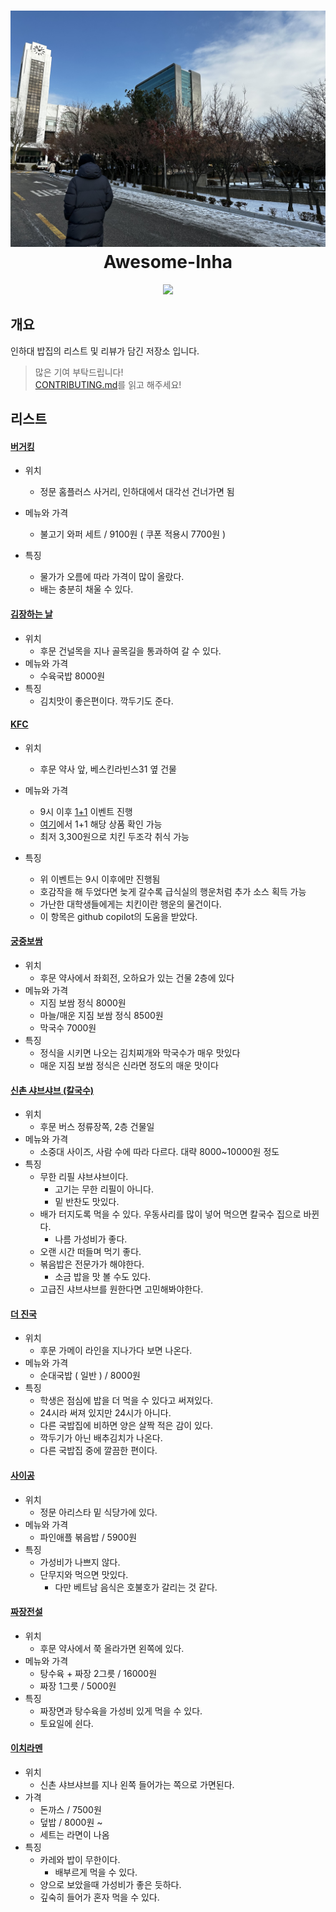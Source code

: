 <h1 align="center">
    <img width="700" src="/awesome-inha.jpg" />
    <br> Awesome-Inha
</h1>


<p align="center">
 <a href="https://hits.seeyoufarm.com"><img src="https://hits.seeyoufarm.com/api/count/incr/badge.svg?url=https%3A%2F%2Fgithub.com%2Fhcgcut%2Fawesome-inha&count_bg=%2379C83D&title_bg=%23555555&icon=&icon_color=%23E7E7E7&title=hits&edge_flat=false"/></a>
</p>

## 개요
인하대 밥집의 리스트 및 리뷰가 담긴 저장소 입니다. 

> 많은 기여 부탁드립니다! \
[CONTRIBUTING.md](https://github.com/hcgcut/awesome-inha/blob/main/CONTRIBUTING.md)를 읽고 해주세요!


## 리스트

#### [버거킹](https://m.place.naver.com/restaurant/1908054114/home)

- 위치 
  - 정문 홈플러스 사거리, 인하대에서 대각선 건너가면 됨
  
- 메뉴와 가격
  - 불고기 와퍼 세트 / 9100원 ( 쿠폰 적용시 7700원 )
- 특징
  - 물가가 오름에 따라 가격이 많이 올랐다.
  - 배는 충분히 채울 수 있다.

#### [김장하는 날](https://map.naver.com/v5/entry/place/1848211782?lng=126.6565599&lat=37.4516037&placePath=%2Fhome)

- 위치
  - 후문 건널목을 지나 골목길을 통과하여 갈 수 있다.
- 메뉴와 가격
  - 수육국밥 8000원
- 특징
  - 김치맛이 좋은편이다. 깍두기도 준다.

#### [KFC](https://naver.me/xgaZ08Ab)

- 위치
  - 후문 약사 앞, 베스킨라빈스31 옆 건물

- 메뉴와 가격
  - 9시 이후 [1+1](https://www.kfckorea.com/promotion/promotionList/detail/19) 이벤트 진행
  - [여기](https://www.kfckorea.com/delivery/chicken)에서 1+1 해당 상품 확인 가능
  - 최저 3,300원으로 치킨 두조각 취식 가능
- 특징
  - 위 이벤트는 9시 이후에만 진행됨
  - 호감작을 해 두었다면 늦게 갈수록 급식실의 행운처럼 추가 소스 획득 가능
  - 가난한 대학생들에게는 치킨이란 행운의 물건이다.
  - 이 항목은 github copilot의 도움을 받았다.

#### [궁중보쌈](https://map.naver.com/v5/search/%EA%B6%81%EC%A4%91%EB%B3%B4%EC%8C%88%20%EC%9D%B8%ED%95%98%EB%8C%80/place/623497804?c=15.32,0,0,2,dh&isCorrectAnswer=true)

 - 위치
   - 후문 약사에서 좌회전, 오하요가 있는 건물 2층에 있다
 - 메뉴와 가격
   - 지짐 보쌈 정식 8000원
   - 마늘/매운 지짐 보쌈 정식 8500원
   - 막국수 7000원
 - 특징
   - 정식을 시키면 나오는 김치찌개와 막국수가 매우 맛있다
   - 매운 지짐 보쌈 정식은 신라면 정도의 매운 맛이다
   
   
#### [신촌 샤브샤브 (칼국수)](https://map.naver.com/v5/entry/place/209263656?p=2_Cqtj6NNVi632IWulWJ1A,-99.77,25.68,80,Float&c=15,0,0,0,dh)

- 위치
    - 후문 버스 정류장쪽, 2층 건물일
- 메뉴와 가격
    - 소중대 사이즈, 사람 수에 따라 다르다. 대략 8000~10000원 정도
- 특징 
    - 무한 리필 샤브샤브이다. 
        - 고기는 무한 리필이 아니다.
        - 밑 반찬도 맛있다.
    - 배가 터지도록 먹을 수 있다. 우동사리를 많이 넣어 먹으면 칼국수 집으로 바뀐다.
        - 나름 가성비가 좋다.
    - 오랜 시간 떠들며 먹기 좋다.
    - 볶음밥은 전문가가 해야한다. 
        - 소금 밥을 맛 볼 수도 있다. 
    - 고급진 샤브샤브를 원한다면 고민해봐야한다.

#### [더 진국](https://map.naver.com/v5/entry/place/1016328905?lng=126.6565205757139&lat=37.45183787732205&placePath=%2Fhome&entry=plt&c=15,0,0,0,dh)

- 위치
    - 후문 가메이 라인을 지나가다 보면 나온다.
- 메뉴와 가격
    - 순대국밥 ( 일반 ) / 8000원
- 특징
    - 학생은 점심에 밥을 더 먹을 수 있다고 써져있다.
    - 24시라 써져 있지만 24시가 아니다.
    - 다른 국밥집에 비하면 양은 살짝 적은 감이 있다. 
    - 깍두기가 아닌 배추김치가 나온다.
    - 다른 국밥집 중에 깔끔한 편이다.

#### [사이공](https://map.naver.com/v5/search/%EC%9D%B8%ED%95%98%EB%8C%80%20%EC%82%AC%EC%9D%B4%EA%B3%B5/place/1010274766?placePath=%3Fentry=pll%26from=nx%26fromNxList=true)

- 위치
    - 정문 아리스타 밑 식당가에 있다.
- 메뉴와 가격
    - 파인애플 볶음밥 / 5900원
- 특징
    - 가성비가 나쁘지 않다.
    - 단무지와 먹으면 맛있다.
       - 다만 베트남 음식은 호불호가 갈리는 것 같다.


#### [짜장전설](https://map.naver.com/v5/entry/place/31936727?lng=126.65756972471719&lat=37.45266881749693&placePath=%2Fhome&entry=plt&c=15,0,0,0,dh)

- 위치
    - 후문 약사에서 쭉 올라가면 왼쪽에 있다.
- 메뉴와 가격
    - 탕수육 + 짜장 2그릇 / 16000원
    - 짜장 1그릇 / 5000원
- 특징
    - 짜장면과 탕수육을 가성비 있게 먹을 수 있다.
    - 토요일에 쉰다.

#### [이치라멘](https://map.naver.com/v5/entry/place/1409029896?lng=126.6558355&lat=37.4518708&placePath=%2Fhome&entry=plt)

- 위치
    - 신촌 샤브샤브를 지나 왼쪽 들어가는 쪽으로 가면된다.
- 가격
    - 돈까스 / 7500원
    - 덮밥 / 8000원 ~
    - 세트는 라면이 나옴
- 특징
    - 카레와 밥이 무한이다.
        - 배부르게 먹을 수 있다.
    - 양으로 보았을때 가성비가 좋은 듯하다.
    - 깊숙히 들어가 혼자 먹을 수 있다.

